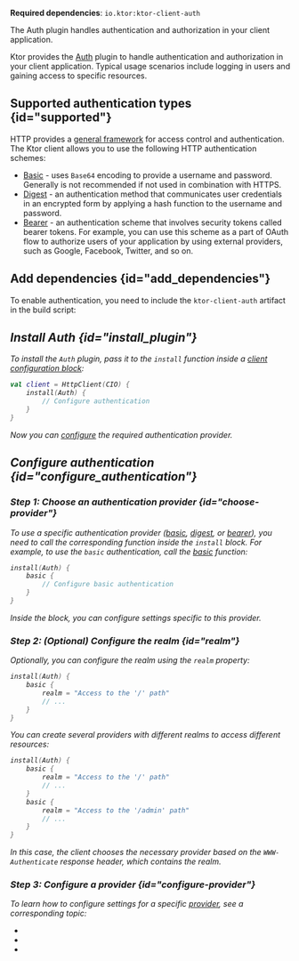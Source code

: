 [//]: # (title: Authentication and authorization)

<microformat>
<p>
<b>Required dependencies</b>: <code>io.ktor:ktor-client-auth</code>
</p>
</microformat>

<excerpt>
The Auth plugin handles authentication and authorization in your client application.
</excerpt>

Ktor provides the [Auth](https://api.ktor.io/ktor-client/ktor-client-plugins/ktor-client-auth/io.ktor.client.plugins.auth/-auth/index.html) plugin to handle authentication and authorization in your client application. 
Typical usage scenarios include logging in users and gaining access to specific resources. 


## Supported authentication types {id="supported"}

HTTP provides a [general framework](https://developer.mozilla.org/en-US/docs/Web/HTTP/Authentication) for access control and authentication. The Ktor client allows you to use the following HTTP authentication schemes:

* [Basic](basic-client.md) - uses `Base64` encoding to provide a username and password. Generally is not recommended if not used in combination with HTTPS.
* [Digest](digest-client.md) - an authentication method that communicates user credentials in an encrypted form by applying a hash function to the username and password.
* [Bearer](bearer-client.md) - an authentication scheme that involves security tokens called bearer tokens. For example, you can use this scheme as a part of OAuth flow to authorize users of your application by using external providers, such as Google, Facebook, Twitter, and so on.

## Add dependencies {id="add_dependencies"}

To enable authentication, you need to include the `ktor-client-auth` artifact in the build script:

<var name="artifact_name" value="ktor-client-auth"/>
<include src="lib.xml" include-id="add_ktor_artifact"/>


## Install Auth {id="install_plugin"}
To install the `Auth` plugin, pass it to the `install` function inside a [client configuration block](create-client.md#configure-client):

```kotlin
val client = HttpClient(CIO) {
    install(Auth) {
        // Configure authentication
    }
}
```
Now you can [configure](#configure_authentication) the required authentication provider.



## Configure authentication {id="configure_authentication"}

### Step 1: Choose an authentication provider {id="choose-provider"}

To use a specific authentication provider ([basic](basic-client.md), [digest](digest-client.md), or [bearer](bearer-client.md)), you need to call the corresponding function inside the `install` block. For example, to use the `basic` authentication, call the [basic](https://api.ktor.io/ktor-client/ktor-client-plugins/ktor-client-auth/io.ktor.client.plugins.auth.providers/basic.html) function:

```kotlin
install(Auth) {
    basic {
        // Configure basic authentication
    }
}
```
Inside the block, you can configure settings specific to this provider.


### Step 2: (Optional) Configure the realm {id="realm"}

Optionally, you can configure the realm using the `realm` property:

```kotlin
install(Auth) {
    basic {
        realm = "Access to the '/' path"
        // ...
    }
}
```

You can create several providers with different realms to access different resources:

```kotlin
install(Auth) {
    basic {
        realm = "Access to the '/' path"
        // ...
    }
    basic {
        realm = "Access to the '/admin' path"
        // ...
    }
}
```

In this case, the client chooses the necessary provider based on the `WWW-Authenticate` response header, which contains the realm.


### Step 3: Configure a provider {id="configure-provider"}

To learn how to configure settings for a specific [provider](#supported), see a corresponding topic:
* [](basic-client.md)
* [](digest-client.md)
* [](bearer-client.md)
